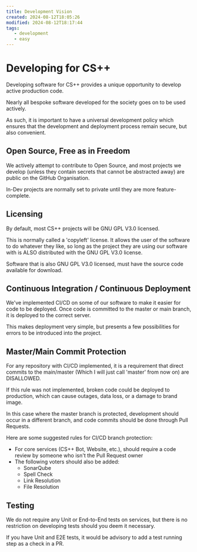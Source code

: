 ```yaml
---
title: Development Vision
created: 2024-08-12T18:05:26
modified: 2024-08-12T18:17:44
tags:
   - development
   - easy
---
```


# Developing for CS++

Developing software for CS++ provides a unique opportunity to develop active production code.

Nearly all bespoke software developed for the society goes on to be used actively.

As such, it is important to have a universal development policy which ensures that the development and deployment process remain secure, but also convenient.

## Open Source, Free as in Freedom

We actively attempt to contribute to Open Source, and most projects we develop (unless they contain secrets that cannot be abstracted away) are public on the GitHub Organisation.

In-Dev projects are normally set to private until they are more feature-complete.

## Licensing

By default, most CS++ projects will be GNU GPL V3.0 licensed.

This is normally called a 'copyleft' license. It allows the user of the software to do whatever they like, so long as the project they are using our software with is ALSO distributed with the GNU GPL V3.0 license.

Software that is also GNU GPL V3.0 licensed, must have the source code available for download.

## Continuous Integration / Continuous Deployment

We've implemented CI/CD on some of our software to make it easier for code to be deployed. Once code is committed to the master or main branch, it is deployed to the correct server.

This makes deployment very simple, but presents a few possibilities for errors to be introduced into the project.

## Master/Main Commit Protection

For any repository with CI/CD implemented, it is a requirement that direct commits to the main/master (Which I will just call 'master' from now on) are DISALLOWED.

If this rule was not implemented, broken code could be deployed to production, which can cause outages, data loss, or a damage to brand image.

In this case where the master branch is protected, development should occur in a different branch, and code commits should be done through Pull Requests.

Here are some suggested rules for CI/CD branch protection:

- For core services (CS++ Bot, Website, etc.), should require a code review by someone who isn't the Pull Request owner
- The following voters should also be added:
	- SonarQube
	- Spell Check
	- Link Resolution
	- File Resolution

## Testing

We do not require any Unit or End-to-End tests on services, but there is no restriction on developing tests should you deem it necessary.

If you have Unit and E2E tests, it would be advisory to add a test running step as a check in a PR.
